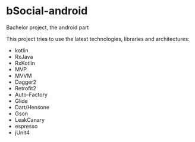 # bSocial-android
Bachelor project, the android part

This project tries to use the latest technologies, libraries and architectures:
  - kotlin
  - RxJava
  - RxKotlin
  - MVP
  - MVVM
  - Dagger2
  - Retrofit2
  - Auto-Factory
  - Glide
  - Dart/Hensone
  - Gson
  - LeakCanary
  - espresso
  - jUnit4
